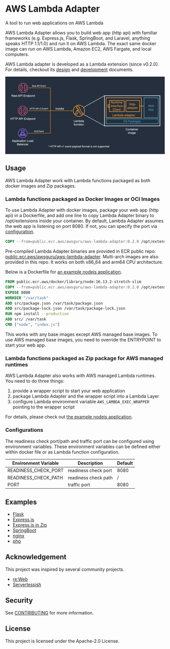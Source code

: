 # AWS Lambda Adapter

A tool to run web applications on AWS Lambda

AWS Lambda Adapter allows you to build web app (http api) with familiar frameworks (e.g. Express.js, Flask, SpringBoot, and Laravel, anything speaks HTTP 1.1/1.0) and run it on AWS Lambda.
The exact same docker image can run on AWS Lambda, Amazon EC2, AWS Fargate, and local computers. 

AWS Lambda adapter is developed as a Lambda extension (since v0.2.0). For details, checkout its [design](docs/design.md) and [development](docs/development.md) documents.

![Lambda Adapter](docs/images/lambda-adapter-overview.png)

## Usage

AWS Lambda Adapter work with Lambda functions packaged as both docker images and Zip packages. 

### Lambda functions packaged as Docker Images or OCI Images

To use Lambda Adapter with docker images, package your web app (http api) in a Dockerfile, and add one line to copy Lambda Adapter binary to /opt/extensions inside your container. 
By default, Lambda Adapter assumes the web app is listening on port 8080. If not, you can specify the port via [configuration](#Configurations). 

```dockerfile
COPY --from=public.ecr.aws/awsguru/aws-lambda-adapter:0.2.0 /opt/extensions/lambda-adapter /opt/extensions/lambda-adapter
```

Pre-compiled Lambda Adapter binaries are provided in ECR public repo: [public.ecr.aws/awsguru/aws-lambda-adapter](https://gallery.ecr.aws/awsguru/aws-lambda-adapter).
Multi-arch images are also provided in this repo. It works on both x86_64 and arm64 CPU architecture.

Below is a Dockerfile for [an example nodejs application](examples/expressjs).

```dockerfile
FROM public.ecr.aws/docker/library/node:16.13.2-stretch-slim
COPY --from=public.ecr.aws/awsguru/aws-lambda-adapter:0.2.0 /opt/extensions/lambda-adapter /opt/extensions/lambda-adapter
EXPOSE 8080
WORKDIR "/var/task"
ADD src/package.json /var/task/package.json
ADD src/package-lock.json /var/task/package-lock.json
RUN npm install --production
ADD src/ /var/task
CMD ["node", "index.js"]
```

This works with any base images except AWS managed base images. To use AWS managed base images, you need to override the ENTRYPOINT to start your web app.

### Lambda functions packaged as Zip package for AWS managed runtimes

AWS Lambda Adapter also works with AWS managed Lambda runtimes. You need to do three things: 

1. provide a wrapper script to start your web application
2. package Lambda Adapter and the wrapper script into a Lambda Layer
3. configure Lambda environment variable `AWS_LAMBDA_EXEC_WRAPPER` pointing to the wrapper script

For details, please check out [the example nodejs application](examples/expressjs-zip).


### Configurations

The readiness check port/path and traffic port can be configured using environment variables. These environment variables can be defined either within docker file or as Lambda function configuration. 

|Environment Variable|Description          |Default|
|--------------------|---------------------|-------|
|READINESS_CHECK_PORT|readiness check port | 8080  |
|READINESS_CHECK_PATH|readiness check path | /     |
|PORT                |traffic port         | 8080  |

## Examples

- [Flask](examples/flask)
- [Express.js](examples/expressjs)
- [Express.js in Zip](examples/expressjs-zip)
- [SpringBoot](examples/springboot)
- [nginx](examples/nginx)
- [php](examples/php)

## Acknowledgement

This project was inspired by several community projects.

- [re:Web](https://github.com/apparentorder/reweb)
- [Serverlessish](https://github.com/glassechidna/serverlessish)

## Security

See [CONTRIBUTING](CONTRIBUTING.md#security-issue-notifications) for more information.

## License

This project is licensed under the Apache-2.0 License.
